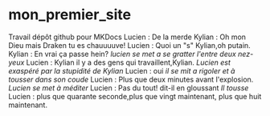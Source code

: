 # mon_premier_site
Travail dépôt github pour MKDocs
Lucien : De la merde
Kylian : Oh mon Dieu mais Draken tu es chauuuuve!
Lucien : Quoi un "s" Kylian,oh putain.
Kylian : En vrai ça passe hein?
_lucien se met a se gratter l'entre deux nez-yeux_
Lucien : Kylian il y a des gens qui travaillent,Kylian.
_Lucien est exaspéré par la stupidité de Kylian_
Lucien : oui
_il se mit a rigoler et à tousser dans son coude_
Lucien : Plus que deux minutes avant l'explosion.
_Lucien se met à méditer_
Lucien : Pas du tout! dit-il en gloussant
_Il tousse_
Lucien : plus que quarante seconde,plus que vingt maintenant, plus que huit maintenant.

